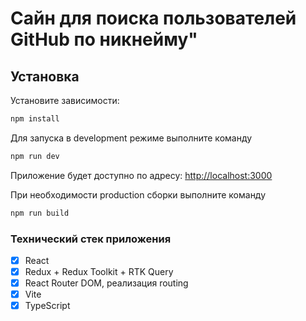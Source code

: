 # Сайн для поиска пользователей GitHub по никнейму"

## Установка

Установите зависимости:

```sh
npm install
```

Для запуска в development режиме выполните команду

```sh
npm run dev
```

Приложение будет доступно по адресу: [http://localhost:3000](http://localhost:3000)

При необходимости production сборки выполните команду

```sh
npm run build
```

### Технический стек приложения

- [x] React
- [x] Redux + Redux Toolkit + RTK Query
- [x] React Router DOM, реализация routing
- [x] Vite
- [x] TypeScript
